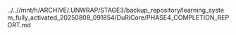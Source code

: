 ../..//mnt/h/ARCHIVE/.UNWRAP/STAGE3/backup_repository/learning_system_fully_activated_20250808_091854/DuRiCore/PHASE4_COMPLETION_REPORT.md